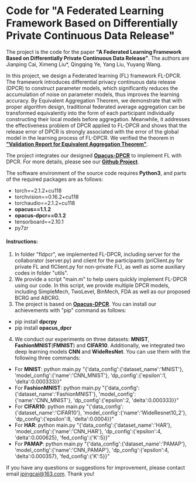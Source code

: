 # Code for "A Federated Learning Framework Based on Differentially Private Continuous Data Release"

The project is the code for the paper **"A Federated Learning Framework Based on Differentially Private Continuous Data Release"**. The authors are Jianping Cai, Ximeng Liu*, Qingqing Ye, Yang Liu, Yuyang Wang.

In this project, we design a Federated learning (FL) framework FL-DPCR. The framework introduces differential privacy continuous data release (DPCR) to construct parameter models, which significantly reduces the accumulation of noise on parameter models, thus improves the learning accuracy. By Equivalent Aggregation Theorem, we demonstrate that with proper algorithm design, traditional federated average aggregation can be transformed equivalently into the form of each participant individually constructing their local models before aggregation. Meanwhile, it addresses the effectiveness problem of DPCR applied to FL-DPCR and shows that the release error of DPCR is strongly associated with the error of the global model in the learning process of FL-DPCR. We verified the theorem in [**"Validation Report for Equivalent Aggregation Theorem"**](https://github.com/imcjp/FLDPCR/blob/main/Validation%20Report%20for%20Equivalent%20Aggregation%20Theorem.pdf).

The project integrates our designed [**Opacus-DPCR**](https://github.com/imcjp/Opacus-DPCR) to implement FL with DPCR. For more details, please see our [**Github Project**](https://github.com/imcjp/Opacus-DPCR).

The software environment of the source code requires **Python3**, and parts of the required packages are as follows:
* torch==2.1.2+cu118
* torchvision==0.16.2+cu118
* torchaudio==2.1.2+cu118
* **opacus==1.1.2**
* **opacus-dpcr==0.1.2**
* tensorboard==2.10.1
* py7zr


#### Instructions:

1. In folder "fldpcr", we implemented FL-DPCR, including server for the collaborator (server.py) and client for the participants (priClient.py for private FL and flClient.py for non-private FL), as well as some auxiliary codes in folder "utils".
2. We provide a script "main.m" to help users quickly implement FL-DPCR using our code. In this script, we provide multiple DPCR models, including SimpleMech, TwoLevel, BinMech, FDA as well as our proposed BCRG and ABCRG.
3. The project is based on [**Opacus-DPCR**](https://github.com/imcjp/Opacus-DPCR). You can install our achievements with "pip" command as follows:
+ pip install **dpcrpy**
+ pip install **opacus_dpcr**
4. We conduct our experiments on three datasets: **MNIST**, **FashionMNIST**(**FMNIST**) and **CIFAR10**. Additionally, we integrated two deep learning models **CNN** and **WideResNet**. You can use them with the following three commands:
+ For **MNIST**: python main.py "{'data_config':{'dataset_name':'MNIST'}, 'model_config':{'name':'CNN_MNIST'}, 'dp_config':{'epsilon':1, 'delta':0.000333}}"
+ For **FashionMNIST**: python main.py "{'data_config':{'dataset_name':'FashionMNIST'}, 'model_config':{'name':'CNN_MNIST'}, 'dp_config':{'epsilon':2, 'delta':0.000333}}"
+ For **CIFAR10**: python main.py "{'data_config':{'dataset_name':'CIFAR10'}, 'model_config':{'name':'WideResnet10_2'}, 'dp_config':{'epsilon':8, 'delta':0.0004}}"
+ For **HAR**: python main.py "{'data_config':{'dataset_name':'HAR'}, 'model_config':{'name':'CNN_HAR'}, 'dp_config':{'epsilon':4, 'delta':0.000625}, 'fed_config':{'K':5}}"
+ For **PAMAP**: python main.py "{'data_config':{'dataset_name':'PAMAP'}, 'model_config':{'name':'CNN_PAMAP'}, 'dp_config':{'epsilon':4, 'delta':0.000357}, 'fed_config':{'K':5}}"

If you have any questions or suggestions for improvement, please contact email jpingcai@163.com. Thank you!

